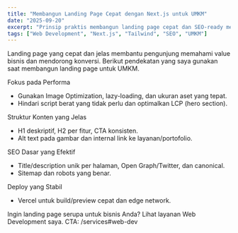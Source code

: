 ```yaml
---
title: "Membangun Landing Page Cepat dengan Next.js untuk UMKM"
date: "2025-09-20"
excerpt: "Prinsip praktis membangun landing page cepat dan SEO-ready menggunakan Next.js dan Tailwind, cocok untuk UMKM yang butuh konversi."
tags: ["Web Development", "Next.js", "Tailwind", "SEO", "UMKM"]
---
```


Landing page yang cepat dan jelas membantu pengunjung memahami value bisnis dan mendorong konversi. Berikut pendekatan yang saya gunakan saat membangun landing page untuk UMKM.

Fokus pada Performa
- Gunakan Image Optimization, lazy-loading, dan ukuran aset yang tepat.
- Hindari script berat yang tidak perlu dan optimalkan LCP (hero section).

Struktur Konten yang Jelas
- H1 deskriptif, H2 per fitur, CTA konsisten.
- Alt text pada gambar dan internal link ke layanan/portofolio.

SEO Dasar yang Efektif
- Title/description unik per halaman, Open Graph/Twitter, dan canonical.
- Sitemap dan robots yang benar.

Deploy yang Stabil
- Vercel untuk build/preview cepat dan edge network.

Ingin landing page serupa untuk bisnis Anda? Lihat layanan Web Development saya. CTA: /services#web-dev
